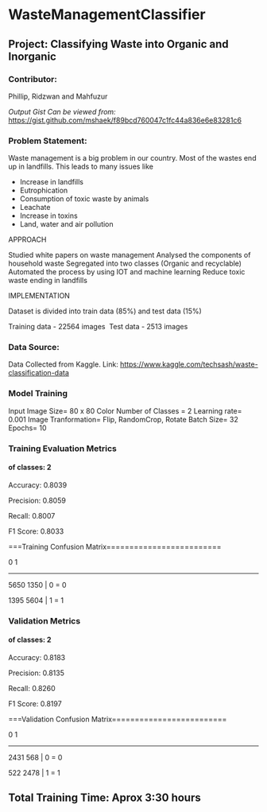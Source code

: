 # WasteManagementClassifier

## Project: Classifying Waste into Organic and Inorganic
### Contributor: 
Phillip, Ridzwan and Mahfuzur

*Output Gist Can be viewed from:*  https://gist.github.com/mshaek/f89bcd760047c1fc44a836e6e83281c6

### Problem Statement:
Waste management is a big problem in our country. Most of the wastes end up in landfills. This leads to many issues like

* Increase in landfills
* Eutrophication
* Consumption of toxic waste by animals
* Leachate
* Increase in toxins
* Land, water and air pollution

APPROACH


Studied white papers on waste management
Analysed the components of household waste
Segregated into two classes (Organic and recyclable)
Automated the process by using IOT and machine learning
Reduce toxic waste ending in landfills

IMPLEMENTATION


Dataset is divided into train data (85%) and test data (15%)  

Training data - 22564 images  Test data - 2513 images

### Data Source: 
Data Collected from Kaggle. Link: https://www.kaggle.com/techsash/waste-classification-data

### Model Training
Input Image Size= 80 x 80 Color
Number of Classes = 2
Learning rate= 0.001
Image Tranformation= Flip, RandomCrop, Rotate
Batch Size= 32
Epochs= 10

### Training Evaluation Metrics
 #### of classes:    2
 Accuracy:        0.8039
 
 Precision:       0.8059
 
 Recall:          0.8007
 
 F1 Score:        0.8033
 

===Training Confusion Matrix=========================

  0    1

-----------

5650 1350 | 0 = 0
 

1395 5604 | 1 = 1
 
 
 ### Validation Metrics
 #### of classes:    2

Accuracy:        0.8183

Precision:       0.8135

Recall:          0.8260

F1 Score:        0.8197
 
 ===Validation Confusion Matrix=========================

0    1

-----------

2431  568 | 0 = 0

522 2478 | 1 = 1

## Total Training Time: Aprox 3:30 hours

